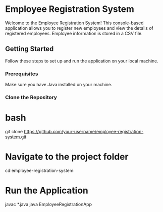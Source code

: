 # Employee Registration System

Welcome to the Employee Registration System! This console-based application allows you to register new employees and view the details of registered employees. Employee information is stored in a CSV file.

## Getting Started

Follow these steps to set up and run the application on your local machine.

### Prerequisites

Make sure you have Java installed on your machine.

### Clone the Repository

# bash
git clone https://github.com/your-username/employee-registration-system.git

# Navigate to the project folder
cd employee-registration-system

# Run the Application
javac *.java
java EmployeeRegistrationApp
